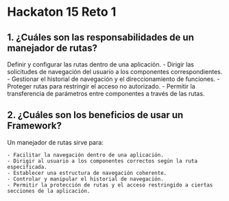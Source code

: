 # Hackaton 15 Reto 1

## 1.  ¿Cuáles son las responsabilidades de un manejador de rutas?

Definir y configurar las rutas dentro de una aplicación.
    - Dirigir las solicitudes de navegación del usuario a los componentes correspondientes.
    - Gestionar el historial de navegación y el direccionamiento de funciones.
    - Proteger rutas para restringir el acceso no autorizado.
    - Permitir la transferencia de parámetros entre componentes a través de las rutas.


## 2. ¿Cuáles son los beneficios de usar un Framework?

Un manejador de rutas sirve para:

    - Facilitar la navegación dentro de una aplicación.
    - Dirigir al usuario a los componentes correctos según la ruta especificada.
    - Establecer una estructura de navegación coherente.
    - Controlar y manipular el historial de navegación.
    - Permitir la protección de rutas y el acceso restringido a ciertas secciones de la aplicación.